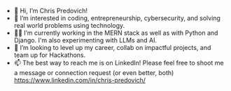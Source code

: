- 👋 Hi, I’m Chris Predovich!
- 👀 I’m interested in coding, entrepreneurship, cybersecurity, and solving real world problems using technology.
- 👨‍💻 I’m currently working in the MERN stack as well as with Python and Django. I'm also experimenting with LLMs and AI.
- 🚀 I’m looking to level up my career, collab on impactful projects, and team up for Hackathons.
- 📫 The best way to reach me is on LinkedIn! Please feel free to shoot me a message or connection request (or even better, both)
      https://www.linkedin.com/in/chris-predovich/

<!---
cwpredovich/cwpredovich is a ✨ special ✨ repository because its `README.md` (this file) appears on your GitHub profile.
You can click the Preview link to take a look at your changes.
--->
